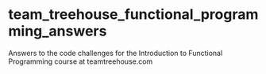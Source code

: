 # team_treehouse_functional_programming_answers
Answers to the code challenges for the Introduction to Functional Programming course at teamtreehouse.com
